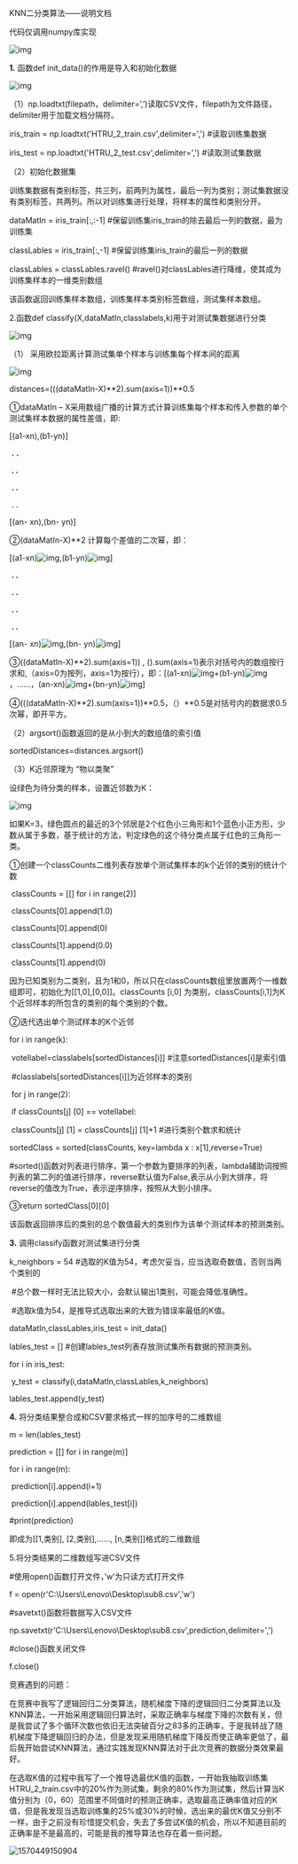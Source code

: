 KNN二分类算法——说明文档

 

代码仅调用numpy库实现

![img](F:\机器学习框架\第一次竞赛\1.jpg)

 

**1.**  函数def init_data()的作用是导入和初始化数据

![img](F:\机器学习框架\第一次竞赛\2.jpg)

（1）np.loadtxt(filepath，delimiter=’,’)读取CSV文件，filepath为文件路径，delimiter用于加载文档分隔符。

iris_train = np.loadtxt('HTRU_2_train.csv',delimiter=',')   #读取训练集数据

iris_test = np.loadtxt('HTRU_2_test.csv',delimiter=',')     #读取测试集数据

（2）初始化数据集

训练集数据有类别标签，共三列，前两列为属性，最后一列为类别；测试集数据没有类别标签，共两列。所以对训练集进行处理，将样本的属性和类别分开。

dataMatIn = iris_train[:,:-1]            #保留训练集iris_train的除去最后一列的数据，最为训练集

classLables = iris_train[:,-1]            #保留训练集iris_train的最后一列的数据 

classLables = classLables.ravel()   #ravel()对classLables进行降维，使其成为训练集样本的一维类别数组

该函数返回训练集样本数组，训练集样本类别标签数组，测试集样本数组。

 

2.函数def classify(X,dataMatIn,classlabels,k)用于对测试集数据进行分类

![img](F:\机器学习框架\第一次竞赛\3.jpg)

（1）      采用欧拉距离计算测试集单个样本与训练集每个样本间的距离

![img](F:\机器学习框架\第一次竞赛\4.jpg)

distances=(((dataMatIn-X)**2).sum(axis=1))**0.5

 

①dataMatIn – X采用数组广播的计算方式计算训练集每个样本和传入参数的单个测试集样本数据的属性差值，即:

[(a1-xn),(b1-yn)]  

​       **.**   **.**

​       **.   .**

​       **.   .**

​       .   .

[(an- xn),(bn- yn)]

②(dataMatIn-X)**2  计算每个差值的二次幂，即：

[(a1-xn)![img](file:///C:/Users/Lenovo/AppData/Local/Temp/msohtmlclip1/01/clip_image010.jpg),(b1-yn)![img](file:///C:/Users/Lenovo/AppData/Local/Temp/msohtmlclip1/01/clip_image010.jpg)]  

​        **.    .**

​        **.    .**

​        **.    .**

​        **.    .**

[(an- xn)![img](file:///C:/Users/Lenovo/AppData/Local/Temp/msohtmlclip1/01/clip_image010.jpg),(bn- yn)![img](file:///C:/Users/Lenovo/AppData/Local/Temp/msohtmlclip1/01/clip_image010.jpg)]

③((dataMatIn-X)**2).sum(axis=1))  ,      ().sum(axis=1)表示对括号内的数组按行求和,（axis=0为按列，axis=1为按行），即：[(a1-xn)![img](file:///C:/Users/Lenovo/AppData/Local/Temp/msohtmlclip1/01/clip_image010.jpg)+(b1-yn)![img](file:///C:/Users/Lenovo/AppData/Local/Temp/msohtmlclip1/01/clip_image010.jpg)，……，(an-xn)![img](file:///C:/Users/Lenovo/AppData/Local/Temp/msohtmlclip1/01/clip_image010.jpg)+(bn-yn)![img](file:///C:/Users/Lenovo/AppData/Local/Temp/msohtmlclip1/01/clip_image010.jpg)]

④(((dataMatIn-X)**2).sum(axis=1))**0.5，（）**0.5是对括号内的数据求0.5次幂，即开平方。

 

（2）argsort()函数返回的是从小到大的数组值的索引值

sortedDistances=distances.argsort()

 

（3）K近邻原理为 “物以类聚”

设绿色为待分类的样本，设置近邻数为K：

![img](F:\机器学习框架\第一次竞赛\5.jpg)

如果K=3，绿色圆点的最近的3个邻居是2个红色小三角形和1个蓝色小正方形，少数从属于多数，基于统计的方法，判定绿色的这个待分类点属于红色的三角形一类。

 

①创建一个classCounts二维列表存放单个测试集样本的k个近邻的类别的统计个数

​    classCounts = [[] for i in range(2)] 

​    classCounts[0].append(1.0)

​    classCounts[0].append(0)

​    classCounts[1].append(0.0)

​    classCounts[1].append(0)

因为已知类别为二类别，且为1和0，所以只在classCounts数组里放置两个一维数组即可，初始化为[[1,0],[0,0]]。classCounts [i,0] 为类别，classCounts[i,1]为K个近邻样本的所包含的类别的每个类别的个数。

②迭代选出单个测试样本的K个近邻

for i in range(k):

​        voteIlabel=classlabels[sortedDistances[i]]   #注意sortedDistances[i]是索引值

​                                                                                    #classlabels[sortedDistances[i]]为近邻样本的类别

​        for j in range(2):

​            if classCounts[j] [0] == voteIlabel:

​                classCounts[j] [1] = classCounts[j] [1]+1               #进行类别个数求和统计

sortedClass = sorted(classCounts, key=lambda x : x[1],reverse=True)

\#sorted()函数对列表进行排序，第一个参数为要排序的列表，lambda辅助词按照列表的第二列的值进行排序，reverse默认值为False,表示从小到大排序，将reverse的值改为True，表示逆序排序，按照从大到小排序。

③return sortedClass[0][0] 

该函数返回排序后的类别的总个数值最大的类别作为该单个测试样本的预测类别。

 

**3.** 调用classify函数对测试集进行分类  

k_neighbors = 54      #选取的K值为54，考虑欠妥当，应当选取奇数值，否则当两个类别的

​                                     #总个数一样时无法比较大小，会默认输出1类别，可能会降低准确性。

​                                     #选取k值为54，是推导式选取出来的大致为错误率最低的K值。

dataMatIn,classLables,iris_test = init_data()

lables_test = []           #创建lables_test列表存放测试集所有数据的预测类别。

for i in iris_test:

​    y_test = classify(i,dataMatIn,classLables,k_neighbors)

lables_test.append(y_test)

 

**4.** 将分类结果整合成和CSV要求格式一样的加序号的二维数组

m = len(lables_test)

prediction = [[] for i in range(m)]

for i in range(m):  

​        prediction[i].append(i+1)

​        prediction[i].append(lables_test[i])

\#print(prediction)

即成为[[1,类别], [2,类别],……, [n,类别]]格式的二维数组

 

5.将分类结果的二维数组写进CSV文件

\#使用open()函数打开文件，’w’为只读方式打开文件

f = open(r'C:\Users\Lenovo\Desktop\\sub8.csv','w')  

\#savetxt()函数将数据写入CSV文件

np.savetxt(r'C:\Users\Lenovo\Desktop\\sub8.csv',prediction,delimiter=',')

\#close()函数关闭文件

f.close() 

竞赛遇到的问题：

在竞赛中我写了逻辑回归二分类算法，随机梯度下降的逻辑回归二分类算法以及KNN算法，一开始采用逻辑回归算法时，采取正确率与梯度下降的次数有关，但是我尝试了多个循环次数也依旧无法突破百分之83多的正确率，于是我转战了随机梯度下降逻辑回归的办法，但是发现采用随机梯度下降反而使正确率更低了，最后我开始尝试KNN算法，通过实践发现KNN算法对于此次竞赛的数据分类效果最好。

在选取K值的过程中我写了一个推导选最优K值的函数，一开始我抽取训练集HTRU_2_train.csv中的20%作为测试集，剩余的80%作为测试集，然后计算当K值分别为（0，60）范围里不同值时的预测正确率，选取最高正确率值对应的K值，但是我发现当选取训练集的25%或30%的时候，选出来的最优K值又分别不一样，由于之前没有珍惜提交机会，失去了多尝试K值的机会，所以不知道目前的正确率是不是最高的，可能是我的推导算法也存在着一些问题。



![1570449150904](F:\机器学习框架\第一次竞赛\6.png)